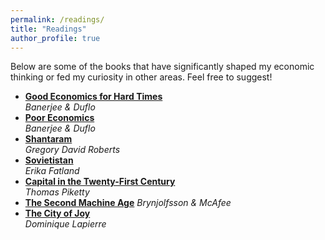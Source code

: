 ```yaml
---
permalink: /readings/
title: "Readings"
author_profile: true
---
```


Below are some of the books that have significantly shaped my economic thinking or fed my curiosity in other areas. Feel free to suggest! 

<ul>
  <li>
    <a href="https://www.goodreads.com/book/show/44767458-good-economics-for-hard-times" target="_blank"><strong>Good Economics for Hard Times</strong></a><br>
    <em>Banerjee & Duflo</em>
  </li>
  <li>
    <a href="https://www.goodreads.com/book/show/10245602-poor-economics?from_search=true&from_srp=true&qid=3D9WvcvADW&rank=1" target="_blank"><strong>Poor Economics</strong></a><br>
    <em>Banerjee & Duflo</em>
  </li>
  <li>
    <a href="https://www.goodreads.com/book/show/33600.Shantaram?from_search=true&from_srp=true&qid=NTSgr4KJmT&rank=1"><strong>Shantaram</strong></a><br>
    <em>Gregory David Roberts</em>
  </li>
  <li>
    <a href="https://www.goodreads.com/book/show/46158740-sovietistan?from_search=true&from_srp=true&qid=tlsOGcRuNs&rank=1"><strong>Sovietistan</strong></a><br>
    <em>Erika Fatland</em>
  </li>
  <li>
    <a href="https://www.goodreads.com/book/show/18736925-capital-in-the-twenty-first-century?ref=nav_sb_ss_1_26" target="_blank"><strong>Capital in the Twenty-First Century</strong></a><br>
    <em>Thomas Piketty</em>
  </li>
  <li>
  <a href="https://www.goodreads.com/book/show/23316526-the-second-machine-age?from_search=true&from_srp=true&qid=bt3DlPm0zH&rank=1" target="_blank"><strong>The Second Machine Age</strong></a>
    <em>Brynjolfsson & McAfee</em>
  </li>
  <li>
    <a href="https://www.goodreads.com/book/show/356525.The_City_of_Joy?ref=nav_sb_ss_1_15"><strong>The City of Joy</strong></a><br>
    <em>Dominique Lapierre</em>
  </li>
</ul>
